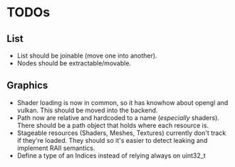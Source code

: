 # TODOs

## List

- List should be joinable (move one into another).
- Nodes should be extractable/movable.

## Graphics

- Shader loading is now in common, so it has knowhow about opengl and vulkan.
  This should be moved into the backend.
- Path now are relative and hardcoded to a name (*especially* shaders).
  There should be a path object that holds where each resource is.
- Stageable resources (Shaders, Meshes, Textures) currently don't track if
  they're loaded. They should so it's easier to detect leaking and implement
  RAII semantics.
- Define a type of an Indices instead of relying always on uint32_t
